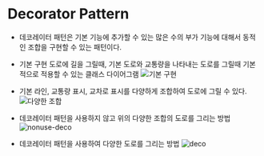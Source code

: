 # Decorator Pattern
* 데코레이터 패턴은 기본 기능에 추가할 수 있는 많은 수의 부가 기능에 대해서 동적인 조합을 구현할 수 있는 패턴이다.

* 기본 구현 
도로에 길을 그릴때, 기본 도로와 교통량을 나타내는 도로를 그릴때 기본적으로 적용할 수 있는 클래스 다이어그램
![기본 구현](https://github.com/haji8-thehaji/lecture-java/blob/main/download/java-designpattern/11.Decorator%20Pattern/deco-default.png?raw=true)

* 기본 라인, 교통량 표시, 교차로 표시를 다양하게 조합하여 도로에 그릴 수 있다.
![다양한 조합](https://github.com/haji8-thehaji/lecture-java/blob/main/download/java-designpattern/11.Decorator%20Pattern/deco-mix.png?raw=true)

* 데코레이터 패턴을 사용하지 않고 위의 다양한 조합의 도로를 그리는 방법
![nonuse-deco](https://github.com/haji8-thehaji/lecture-java/blob/main/download/java-designpattern/11.Decorator%20Pattern/nonuse-deco.png?raw=true)


* 데코레이터 패턴을 사용하여 다양한 도로를 그리는 방법
![deco](https://github.com/haji8-thehaji/lecture-java/blob/main/download/java-designpattern/11.Decorator%20Pattern/deco.png?raw=true)

